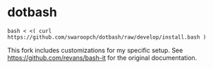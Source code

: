 
# dotbash

    bash < <( curl https://github.com/swaroopch/dotbash/raw/develop/install.bash )

This fork includes customizations for my specific setup.
See https://github.com/revans/bash-it for the original documentation.

